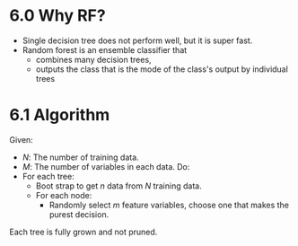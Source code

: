 # 6.0 Why RF?
- Single decision tree does not perform well, but it is super fast.
- Random forest is an ensemble classifier that 
	- combines many decision trees, 
	- outputs the class that is the mode of the class's output by individual trees

# 6.1 Algorithm
Given:
- $N$: The number of training data.
- $M$: The number of variables in each data.
Do:
- For each tree:
	- Boot strap to get $n$ data from $N$ training data.
	- For each node:
		- Randomly select $m$ feature variables, choose one that makes the purest decision.

Each tree is fully grown and not pruned.
